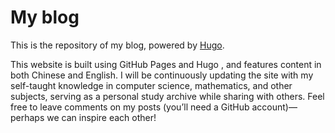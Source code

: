 # My blog

This is the repository of my blog, powered by [Hugo](https://gohugo.io/).


This website is built using GitHub Pages and Hugo , and features content in both Chinese and English. I will be continuously updating the site with my self-taught knowledge in computer science, mathematics, and other subjects, serving as a personal study archive while sharing with others. Feel free to leave comments on my posts (you’ll need a GitHub account)—perhaps we can inspire each other!
